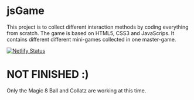 # jsGame

This project is to collect different interaction methods by coding everything from scratch. The game is based on HTML5, CSS3 and JavaScrips. It contains different different mini-games collected in one master-game.

[![Netlify Status](https://api.netlify.com/api/v1/badges/f0eceb79-be25-45dd-bd25-167364f418fe/deploy-status)](https://app.netlify.com/sites/kojogadget-jsgame/deploys)

# NOT FINISHED :)

Only the Magic 8 Ball and Collatz are working at this time.
